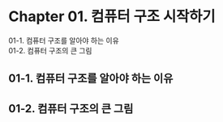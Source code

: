 # Chapter 01. 컴퓨터 구조 시작하기

01-1. 컴퓨터 구조를 알아야 하는 이유  
01-2. 컴퓨터 구조의 큰 그림

## 01-1. 컴퓨터 구조를 알아야 하는 이유



## 01-2. 컴퓨터 구조의 큰 그림


